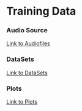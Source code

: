 <h1>Training Data</h1>

<h3>Audio Source</h3>
<p><a href="https://drive.google.com/drive/folders/1jtSzfG69MFptyQGHKbSkFLnSg_il9D50">Link to Audiofiles</a></p>

<h3>DataSets</h3>
<p><a href="https://drive.google.com/drive/folders/1To_0V9DeWv4i3t7ReOIT862S_xebgu0y">Link to DataSets</a></p>

<h3>Plots</h3>
<p><a href="https://drive.google.com/drive/folders/164V23e5c0ud7w_xzMHN-FT-VKh17vg8a">Link to Plots</a></p>
